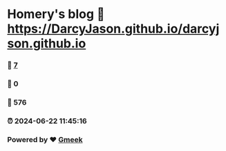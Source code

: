 # Homery's blog :link: https://DarcyJason.github.io/darcyjson.github.io 
### :page_facing_up: [7](https://DarcyJason.github.io/darcyjson.github.io/tag.html) 
### :speech_balloon: 0 
### :hibiscus: 576 
### :alarm_clock: 2024-06-22 11:45:16 
### Powered by :heart: [Gmeek](https://github.com/Meekdai/Gmeek)
